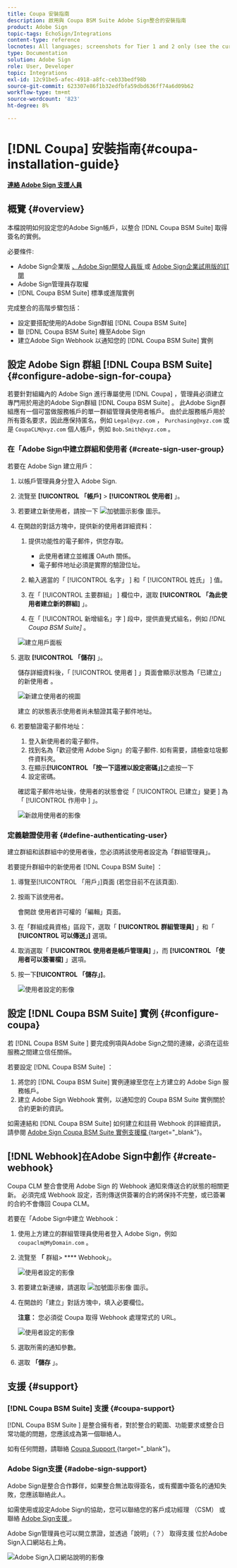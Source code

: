 ```yaml
---
title: Coupa 安裝指南
description: 啟用與 Coupa BSM Suite Adobe Sign整合的安裝指南
product: Adobe Sign
topic-tags: EchoSign/Integrations
content-type: reference
locnotes: All languages; screenshots for Tier 1 and 2 only (see the currently published localized page for guidance)
type: Documentation
solution: Adobe Sign
role: User, Developer
topic: Integrations
exl-id: 12c91be5-afec-4918-a8fc-ceb33bedf98b
source-git-commit: 623307e86f1b32edfbfa59dbd636ff74a6d09b62
workflow-type: tm+mt
source-wordcount: '823'
ht-degree: 8%

---
```


# [!DNL Coupa] 安裝指南{#coupa-installation-guide}

[**連絡 Adobe Sign 支援人員**](https://adobe.com/go/adobesign-support-center_tw)

## 概覽 {#overview}

本檔說明如何設定您的Adobe Sign帳戶，以整合 [!DNL Coupa BSM Suite] 取得簽名的實例。

必要條件:

* Adobe Sign企業版 [ 、Adobe Sign開發人員版 ](https://www.adobe.com/sign/developer-form.html) 或 [ Adobe Sign企業試用版的訂閱](https://www.adobe.com/sign/business.html)
* Adobe Sign管理員存取權
* [!DNL Coupa BSM Suite] 標準或進階實例

完成整合的高階步驟包括：

* 設定要搭配使用的Adobe Sign群組 [!DNL Coupa BSM Suite]
* 聯 [!DNL Coupa BSM Suite] 機至Adobe Sign
* 建立Adobe Sign Webhook 以通知您的 [!DNL Coupa BSM Suite] 實例

## 設定 Adobe Sign 群組 [!DNL Coupa BSM Suite] {#configure-adobe-sign-for-coupa}

若要針對組織內的 Adobe Sign 進行專屬使用 [!DNL Coupa] ，管理員必須建立專門用於用途的Adobe Sign群組 [!DNL Coupa BSM Suite] 。 此Adobe Sign群組應有一個可當做服務帳戶的單一群組管理員使用者帳戶。 由於此服務帳戶用於所有簽名要求，因此應保持匿名，例如 `Legal@xyz.com` ， `Purchasing@xyz.com` 或是 `CoupaCLM@xyz.com` 個人帳戶，例如 `Bob.Smith@xyz.com` 。

### 在「Adobe Sign中建立群組和使用者 {#create-sign-user-group}

若要在 Adobe Sign 建立用戶：

1. 以帳戶管理員身分登入 Adobe Sign.
1. 流覽至 **[!UICONTROL 「帳戶]** > **[!UICONTROL 使用者]** 」。
1. 若要建立新使用者，請按一下 ![ 加號圖示影像 ](images/icon_plus.png) 圖示。
1. 在開啟的對話方塊中，提供新的使用者詳細資料：

   1. 提供功能性的電子郵件，供您存取。

      * 此使用者建立並維護 OAuth 關係。
      * 電子郵件地址必須是實際的驗證位址。
   1. 輸入適當的「 [!UICONTROL  名字」 ] 和「 [!UICONTROL  姓氏」 ] 值。
   1. 在「 [!UICONTROL  主要群組」 ] 欄位中，選取 **[!UICONTROL 「為此使用者建立新的群組]** 」。
   1. 在「 [!UICONTROL  新增組名」字 ] 段中，提供直覺式組名，例如 *[!DNL Coupa BSM Suite]* 。

   ![建立用戶面板](images/create-user.png)

1. 選取 **[!UICONTROL 「儲存]** 」。

   儲存詳細資料後，「 [!UICONTROL  使用者 ] 」頁面會顯示狀態為「已建立」的新使用者  。

   ![新建立使用者的視圖](images/post-user-creation.png)

   建立  的狀態表示使用者尚未驗證其電子郵件地址。

1. 若要驗證電子郵件地址：
   1. 登入新使用者的電子郵件。
   2. 找到名為「歡迎使用 Adobe Sign」的電子郵件. 如有需要，請檢查垃圾郵件資料夾。
   3. 在顯示&#x200B;**[!UICONTROL 「按一下這裡以設定密碼」]**&#x200B;之處按一下
   4. 設定密碼。

   確認電子郵件地址後，使用者的狀態會從「 [!UICONTROL  已建立」變更 ] 為「 [!UICONTROL  作用中 ] 」。

   ![新啟用使用者的影像](images/active-user.png)

### 定義驗證使用者 {#define-authenticating-user}

建立群組和該群組中的使用者後，您必須將該使用者設定為「群組管理員」。

若要提升群組中的新使用者 [!DNL Coupa BSM Suite] ：

1. 導覽至[!UICONTROL 「用戶」]頁面 (若您目前不在該頁面).
2. 按兩下該使用者。

   會開啟  使用者許可權的「編輯」頁面。

3. 在「群組成員資格」區段下，選取「 **[!UICONTROL 群組管理員]** 」和「 **[!UICONTROL 可以傳送」]** 選項。
4. 取消選取「 **[!UICONTROL 使用者是帳戶管理員]** 」，而 **[!UICONTROL 「使用者可以簽署檔]** 」選項。
5. 按一下&#x200B;**[!UICONTROL 「儲存」]**。

   ![使用者設定的影像](images/user-settings.png)

## 設定 [!DNL Coupa BSM Suite] 實例 {#configure-coupa}

若 [!DNL Coupa BSM Suite ] 要完成例項與Adobe Sign之間的連線，必須在這些服務之間建立信任關係。

若要設定 [!DNL Coupa BSM Suite] ：

1. 將您的 [!DNL Coupa BSM Suite] 實例連線至您在上方建立的 Adobe Sign 服務帳戶。
1. 建立 Adobe Sign Webhook 實例，以通知您的 Coupa BSM Suite 實例關於合約更新的資訊。

如需連結和 [!DNL Coupa BSM Suite] 如何建立和註冊 Webhook 的詳細資訊，請參閱 [ Adobe Sign Coupa BSM Suite 實例支援檔 ](https://success.coupa.com/Support/Docs/Power_Apps/CLM_Standard/Signing_and_Approvals/Enable_E-Signatures_Through_Adobe_Sign_and_DocuSign) {target=&quot;_blank&quot;}。

## [!DNL Webhook]在Adobe Sign中創作 {#create-webhook}

Coupa CLM 整合會使用 Adobe Sign 的 Webhook 通知來傳送合約狀態的相關更新。 必須完成 Webhook 設定，否則傳送供簽署的合約將保持不完整，或已簽署的合約不會傳回 Coupa CLM。

若要在「Adobe Sign中建立 Webhook：

1. 使用上方建立的群組管理員使用者登入 Adobe Sign，例如 `coupaclm@MyDomain.com` 。

1. 流覽至 **「** 群組> **** Webhook」。

   ![使用者設定的影像](images/webhook-login.png)

1. 若要建立新連線，請選取 ![ 加號圖示影像 ](images/icon_plus.png) 圖示。

1. 在開啟的「建立」對話方塊中，填入必要欄位。

   **注意：** 您必須從 Coupa 取得 Webhook 處理常式的 URL。

   ![使用者設定的影像](images/webhook-create.png)

1. 選取所需的通知參數。

1. 選取 **「儲存** 」。

## 支援 {#support}

### [!DNL Coupa BSM Suite] 支援 {#coupa-support}

[!DNL Coupa BSM Suite ] 是整合擁有者，對於整合的範圍、功能要求或整合日常功能的問題，您應該成為第一個聯絡人。

如有任何問題，請聯絡 [ Coupa Support ](https://success.coupa.com/Support/Welcome_to_Coupa_Support) {target=&quot;_blank&quot;}。

### Adobe Sign支援 {#adobe-sign-support}

Adobe Sign是整合合作夥伴，如果整合無法取得簽名，或有擱置中簽名的通知失敗，您應該聯絡此人。

如需使用或設定Adobe Sign的協助，您可以聯絡您的客戶成功經理 （CSM） 或聯絡 [ Adobe Sign支援 ](https://adobe.com/go/adobesign-support-center) 。

Adobe Sign管理員也可以開立票證，並透過「說明」（？） 取得支援 位於Adobe Sign入口網站右上角。

![Adobe Sign入口網站說明的影像](images/sign-portal-help.png)
